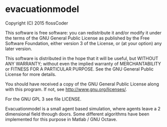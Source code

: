 # evacuationmodel

Copyright (C) 2015 flossCoder

This software is free software: you can redistribute it and/or modify it under the terms of the GNU General Public License as published by the Free Software Foundation, either version 3 of the License, or (at your option) any later version.

This software is distributed in the hope that it will be useful, but WITHOUT ANY WARRANTY; without even the implied warranty of MERCHANTABILITY or FITNESS FOR A PARTICULAR PURPOSE. See the GNU General Public License for more details.

You should have received a copy of the GNU General Public License along with this program. If not, see http://www.gnu.org/licenses/.

For the GNU GPL 3 see file LICENSE.

Evacuationmodel is a small agent based simulation, where agents leave a 2 dimensional field through doors. Some different algorithms have been implemented for this purpose in Matlab / GNU Octave.
